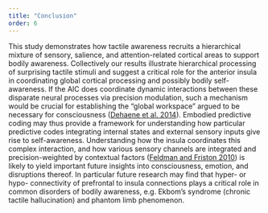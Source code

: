 ```yaml
---
title: "Conclusion"
order: 6
---
```

This study demonstrates how tactile awareness recruits a hierarchical mixture of sensory, salience, and attention-related cortical areas to support bodily awareness. Collectively our results illustrate hierarchical processing of surprising tactile stimuli and suggest a critical role for the anterior insula in coordinating global cortical processing and possibly bodily self-awareness. If the AIC does coordinate dynamic interactions between these disparate neural processes via precision modulation, such a mechanism would be crucial for establishing the “global workspace” argued to be necessary for consciousness ([Dehaene et al. 2014](https://dx.doi.org/10.1016/j.conb.2013.12.005)). Embodied predictive coding may thus provide a framework for understanding how particular predictive codes integrating internal states and external sensory inputs give rise to self-awareness. Understanding how the insula coordinates this complex interaction, and how various sensory channels are integrated and precision-weighted by contextual factors ([Feldman and Friston 2010](http://dx.doi.org/10.3389/fnhum.2010.00215)) is likely to yield important future insights into consciousness, emotion, and disruptions thereof. In particular future research may find that hyper- or hypo- connectivity of prefrontal to insula connections plays a critical role in common disorders of bodily awareness, e.g. Ekbom’s syndrome (chronic tactile hallucination) and phantom limb phenomenon.
